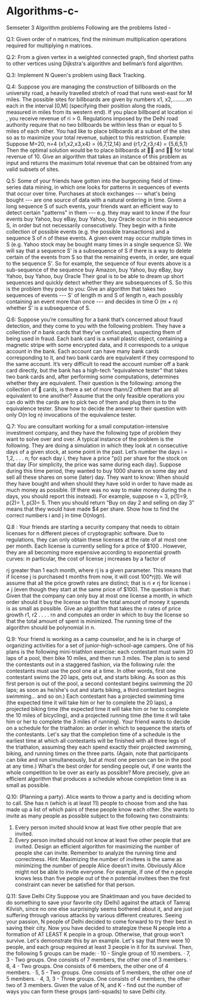 # Algorithms-c-
Semseter 3 Algorithm problems
Following are the problems listed -


Q.1: Given order of n matrices, find the minimum multiplication operations required
for multiplying n matrices.

Q.2: From a given vertex in a weighted connected graph, find shortest paths to other
vertices using Dijkstra's algorithm and bellman’s ford algorithm.

Q.3: Implement N Queen's problem using Back Tracking.

Q.4: Suppose you are managing the construction of billboards on the university road,
a heavily travelled stretch of road that runs west-east for M miles. The possible sites
for billboards are given by numbers x1, x2,………xn each in the interval [0,M]
(specifying their position along the roads, measured in miles from its western end). If
you place billboard at location xi , you receive revenue of ri > 0.
Regulations imposed by the Delhi road authority require that no two billboards be
within less than or equal to 5 miles of each other. You had like to place billboards at
a subset of the sites so as to maximize your total revenue, subject to this restriction.
Example: Suppose M=20, n=4
{x1,x2,x3,x4} = {6,7,12,14} and {r1,r2,r3,r4} = {5,6,5,1}
Then the optimal solution would be to place billboards at  and  for total revenue
of 10.
Give an algorithm that takes an instance of this problem as input and returns the
maximum total revenue that can be obtained from any valid subsets of sites.


Q.5: Some of your friends have gotten into the burgeoning field of time-series data
mining, in which one looks for patterns in sequences of events that occur over time.
Purchases at stock exchanges --- what's being bought --- are one source of data with a
natural ordering in time. Given a long sequence S of such events, your friends want an
efficient way to detect certain "patterns" in them --- e.g. they may want to know if the
four events
buy Yahoo, buy eBay, buy Yahoo, buy Oracle
occur in this sequence S, in order but not necessarily consecutively. They begin with a
finite collection of possible events (e.g. the possible transactions) and a sequence S of
n of these events. A given event may occur multiple times in S (e.g. Yahoo stock may
be bought many times in a single sequence S). We will say that a sequence S' is a
subsequence of S if there is a way to delete certain of the events from S so that the
remaining events, in order, are equal to the sequence S'. So for example, the sequence
of four events above is a sub-sequence of the sequence
buy Amazon, buy Yahoo, buy eBay, buy Yahoo, buy Yahoo, buy Oracle
Their goal is to be able to dream up short sequences and quickly detect whether they
are subsequences of S. So this is the problem they pose to you: Give an algorithm that
takes two sequences of events --- S' of length m and S of length n, each possibly
containing an event more than once --- and decides in time O (m + n) whether S' is a
subsequence of S.


Q.6: Suppose you’re consulting for a bank that’s concerned about fraud detection, and
they come to you with the following problem. They have a collection of n bank cards
that they’ve confiscated, suspecting them of being used in fraud. Each bank card is a
small plastic object, containing a magnetic stripe with some encrypted data, and it
corresponds to a unique account in the bank. Each account can have many bank cards
corresponding to it, and two bank cards are equivalent if they correspond to the same
account. It’s very difficult to read the account number off a bank card directly, but the
bank has a high-tech “equivalence tester” that takes two bank cards and, after
performing some computations, determines whether they are equivalent.
Their question is the following: among the collection of  cards, is there a set of more
thann/2 ofthem that are all equivalent to one another? Assume that the only feasible
operations you can do with the cards are to pick two of them and plug them in to the
equivalence tester. Show how to decide the answer to their question with only O(n log
n) invocations of the equivalence tester.


Q.7: You are consultant working for a small computation-intensive investment
company, and they have the following type of problem they want to solve over and
over. A typical instance of the problem is the following. They are doing a simulation
in which they look at n consecutive days of a given stock, at some point in the past.
Let’s number the days i = 1,2, . . . n; for each day i, they have a price "p(i) per share
for the stock on that day (For simplicity, the price was same during each day).
Suppose during this time period, they wanted to buy 1000 shares on some day and sell
all these shares on some (later) day. They want to know: When should they have
bought and when should they have sold in order to have made as much money as
possible. (If there was no way to make money during the n days, you should report
this instead).
For example, suppose n = 3, p(1)=9, p(2)= 1, p(3)= 5. Then you should return
“Buy on day 2 and selling on day 3” means that they would have made $4 per share.
Show how to find the correct numbers i and j in time O(nlogn).


Q.8 : Your friends are starting a security company that needs to obtain licenses for n
different pieces of cryptographic software. Due to regulations, they can only obtain
these licenses at the rate of at most one per month. Each license is currently selling for
a price of $100 . However, they are all becoming more expensive according to
exponential growth curves: in particular, the cost of license j increases by a factor of

rj greater than 1 each month, where 
rj is a given parameter. This means that if license
j is purchased t months from now, it will cost 100*rj(t). We will assume that all the
price growth rates are distinct; that is 
ri ≠ rj for license i ≠ j (even though they start
at the same price of $100).
The question is that: Given that the company can only buy at most one license a
month, in which order should it buy the license so that the total amount of money it
spends is as small as possible.
Give an algorithm that takes the n rates of price growth 
r1,
r2
.
.
.
.
rn and computes
an order in which to buy the license so that the total amount of spent is minimized.
The running time of the algorithm should be polynomial in n.


Q.9: Your friend is working as a camp counselor, and he is in charge of organizing
activities for a set of junior-high-school-age campers. One of his plans is the
following mini-triathlon exercise: each contestant must swim 20 laps of a pool, then
bike 10 miles, and then run 3 miles. The plan is to send the contestants out in a
staggered fashion, via the following rule: the contestants must use the pool one at a
time. In other words, first one contestant swims the 20 laps, gets out, and starts biking.
As soon as this first person is out of the pool, a second contestant begins swimming
the 20 laps; as soon as he/she's out and starts biking, a third contestant begins
swimming... and so on.)
Each contestant has a projected swimming time (the expected time it will take him or
her to complete the 20 laps), a projected biking time (the expected time it will take
him or her to complete the 10 miles of bicycling), and a projected running time (the
time it will take him or her to complete the 3 miles of running). Your friend wants to
decide on a schedule for the triathalon: an order in which to sequence the starts of the
contestants. Let's say that the completion time of a schedule is the earliest time at
which all contestants will be finished with all three legs of the triathalon, assuming
they each spend exactly their projected swimming, biking, and running times on the
three parts. (Again, note that participants can bike and run simultaneously, but at most
one person can be in the pool at any time.) What's the best order for sending people
out, if one wants the whole competition to be over as early as possible? More
precisely, give an efficient algorithm that produces a schedule whose completion time
is as small as possible.


Q.10: (Planning a party).
Alice wants to throw a party and is deciding whom to call. She has n (which is at least
11) people to choose from and she has made up a list of which pairs of these people
know each other. She wants to invite as many people as possible subject to the
following two constraints:
1. Every person invited should know at least five other people that are invited.
2. Every person invited should not know at least five other people that are invited.
Design an efficient algorithm for maximizing the number of people she can invite.
Remember to analyze the running time and correctness.
Hint: Maximizing the number of invitees is the same as minimizing the number of
people Alice doesn’t invite. Obviously Alice might not be able to invite everyone. For
example, if one of the n people knows less than five people out of the n potential
invitees then the first constraint can never be satisfied for that person.


Q.11: Save Delhi City
Suppose you are Shaktimaan and you have decided to do something to save your
favorite city (Delhi) against the attack of Tamraj Kilvish, since no one else
surprisingly seems bothered about it, and are just suffering through various attacks by
various different creatures.
Seeing your passion, N people of Delhi decided to come forward to try their best in
saving their city. Now you have decided to strategize these N people into a formation
of AT LEAST K people in a group. Otherwise, that group won't survive.
Let's demonstrate this by an example. Let's say that there were 10 people, and each
group required at least 3 people in it for its survival. Then, the following 5 groups can
be made:
· 10 - Single group of 10 members.
· 7, 3 - Two groups. One consists of 7 members, the other one of 3 members.
· 6, 4 - Two groups. One consists of 6 members, the other one of 4 members.
· 5, 5 - Two groups. One consists of 5 members, the other one of 5 members.
· 4, 3, 3 - Three groups. One consists of 4 members, the other two of 3 members.
Given the value of N, and K - find out the number of ways you can form these groups
(anti-squads) to save Delhi city.
